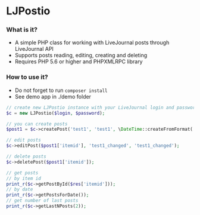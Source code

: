 # LJPostio #

### What is it? ###
* A simple PHP class for working with LiveJournal posts through LiveJournal API
* Supports posts reading, editing, creating and deleting
* Requires PHP 5.6 or higher and PHPXMLRPC library

### How to use it? ###
* Do not forget to run ```composer install```
* See demo app in ./demo folder

```php
// create new LJPostio instance with your LiveJournal login and password
$c = new LJPostio($login, $password);

// you can create posts
$post1 = $c->createPost('test1', 'test1', \DateTime::createFromFormat('j-M-Y', '17-Feb-2022'), ['tag1', 'tag2']);

// edit posts
$c->editPost($post1['itemid'], 'test1_changed', 'test1_changed');

// delete posts
$c->deletePost($post1['itemid']);

// get posts
// by item id
print_r($c->getPostById($res['itemid']));
// by date
print_r($c->getPostsForDate());
// get number of last posts
print_r($c->getLastNPosts(2));
```

